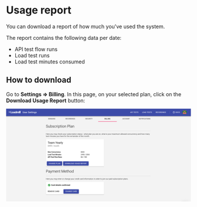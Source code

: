 # Usage report

You can download a report of how much you've used the system.

The report contains the following data per date:

* API test flow runs
* Load test runs
* Load test minutes consumed

## How to download

Go to **Settings =&gt; Billing**. In this page, on your selected plan, click on the **Download Usage Report** button:

![Download Usage Report](../.gitbook/assets/image%20%2827%29.png)



